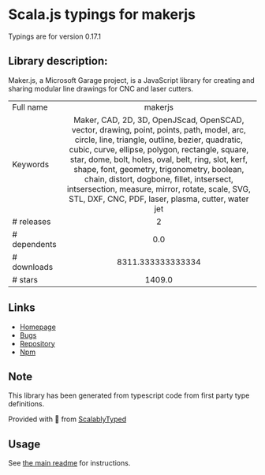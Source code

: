 
# Scala.js typings for makerjs

Typings are for version 0.17.1

## Library description:
Maker.js, a Microsoft Garage project, is a JavaScript library for creating and sharing modular line drawings for CNC and laser cutters.

|                    |                 |
| ------------------ | :-------------: |
| Full name          | makerjs |
| Keywords           | Maker, CAD, 2D, 3D, OpenJScad, OpenSCAD, vector, drawing, point, points, path, model, arc, circle, line, triangle, outline, bezier, quadratic, cubic, curve, ellipse, polygon, rectangle, square, star, dome, bolt, holes, oval, belt, ring, slot, kerf, shape, font, geometry, trigonometry, boolean, chain, distort, dogbone, fillet, intsersect, intsersection, measure, mirror, rotate, scale, SVG, STL, DXF, CNC, PDF, laser, plasma, cutter, water jet |
| # releases         | 2 |
| # dependents       | 0.0 |
| # downloads        | 8311.333333333334 |
| # stars            | 1409.0 |

## Links
- [Homepage](https://maker.js.org)
- [Bugs](https://github.com/Microsoft/maker.js/issues)
- [Repository](https://github.com/Microsoft/maker.js)
- [Npm](https://www.npmjs.com/package/makerjs)
    


## Note
This library has been generated from typescript code from first party type definitions.

Provided with :purple_heart: from [ScalablyTyped](https://github.com/oyvindberg/ScalablyTyped)

## Usage
See [the main readme](../../readme.md) for instructions.


